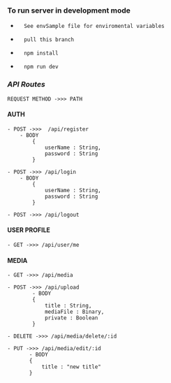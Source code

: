 ### **To run server in development mode**
-       See envSample file for enviromental variables
-       pull this branch
-       npm install
-       npm run dev


### ***API Routes***
    REQUEST METHOD ->>> PATH
#### AUTH
    
    - POST ->>>  /api/register 
        - BODY 
            { 
                userName : String,
                password : String
            }

    - POST ->>> /api/login
        - BODY 
            { 
                userName : String,
                password : String
            }

    - POST ->>> /api/logout

#### USER PROFILE
    - GET ->>> /api/user/me

#### MEDIA 
    - GET ->>> /api/media

    - POST ->>> /api/upload
            - BODY 
            {
                title : String,
                mediaFile : Binary,
                private : Boolean
            }
            
    - DELETE ->>> /api/media/delete/:id

    - PUT ->>> /api/media/edit/:id
           - BODY
           {
               title : "new title"
           }